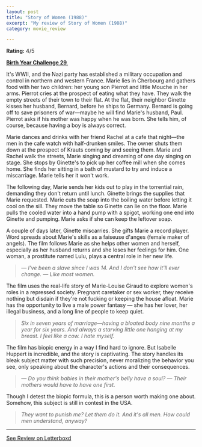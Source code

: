 ```yaml
---
layout: post
title: "Story of Women (1988)"
excerpt: "My review of Story of Women (1988)"
category: movie_review

---
```


**Rating:** 4/5

<b><a href="https://boxd.it/sWI7Y/detail">Birth Year Challenge 29 </a></b>

It's WWII, and the Nazi party has established a military occupation and control in northern and western France. Marie lies in Cherbourg and gathers food with her two children: her young son Pierrot and little Mouche in her arms. Pierrot cries at the prospect of eating what they have. They walk the empty streets of their town to their flat. At the flat, their neighbor Ginette kisses her husband, Bernard, before he ships to Germany. Bernard is going off to save prisoners of war—maybe he will find Marie's husband, Paul. Pierrot asks if his mother was happy when he was born. She tells him, of course, because having a boy is always correct.

Marie dances and drinks with her friend Rachel at a cafe that night—the men in the cafe watch with half-drunken smiles. The owner shuts them down at the prospect of Krauts coming by and seeing them. Marie and Rachel walk the streets, Marie singing and dreaming of one day singing on stage. She stops by Ginette's to pick up her coffee mill when she comes home. She finds her sitting in a bath of mustard to try and induce a miscarriage. Marie tells her it won't work.

The following day, Marie sends her kids out to play in the torrential rain, demanding they don't return until lunch. Ginette brings the supplies that Marie requested. Marie cuts the soap into the boiling water before letting it cool on the sill. They move the table so Ginette can lie on the floor. Marie pulls the cooled water into a hand pump with a spigot, working one end into Ginette and pumping. Marie asks if she can keep the leftover soap.

A couple of days later, Ginette miscarries. She gifts Marie a record player. Word spreads about Marie's skills as a faiseuse d'anges (female maker of angels). The film follows Marie as she helps other women and herself, especially as her husband returns and she loses her feelings for him. One woman, a prostitute named Lulu, plays a central role in her new life.

<blockquote><i>— I've been a slave since I was 14. And I don't see how it'll ever change.
— Like most women.</i></blockquote>

The film uses the real-life story of Marie-Louise Giraud to explore women's roles in a repressed society. Pregnant caretaker or sex worker, they receive nothing but disdain if they're not fucking or keeping the house afloat. Marie has the opportunity to live a male power fantasy — she has her lover, her illegal business, and a long line of people to keep quiet.

<blockquote><i>Six in seven years of marriage—having a bloated body nine months a year for six years. And always a starving little one hanging at my breast. I feel like a cow. I hate myself. </i></blockquote>

The film has biopic energy in a way I find hard to ignore. But Isabelle Huppert is incredible, and the story is captivating. The story handles its bleak subject matter with such precision, never moralizing the behavior you see, only speaking about the character's actions and their consequences.

<blockquote><i>— Do you think babies in their mother's belly have a soul?
— Their mothers would have to have one first.</i></blockquote>

Though I detest the biopic formula, this is a person worth making one about. Somehow, this subject is still in contest in the USA.

<blockquote><i>They want to punish me? Let them do it. And it's all men. How could men understand, anyway? </i></blockquote>

<hr>

[See Review on Letterboxd](https://boxd.it/8TtjyD)
